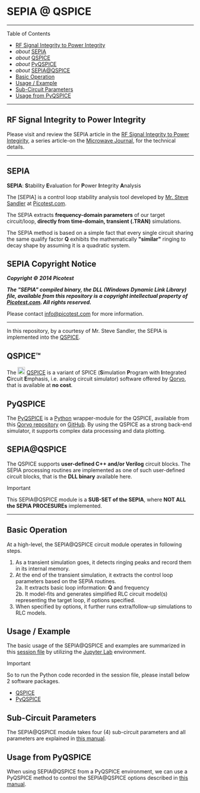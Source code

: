 # SEPIA @ QSPICE

***

Table of Contents
* [RF Signal Integrity to Power Integrity](rf-signal-integrity-to-power-integrity)
* *about* [SEPIA](#sepia)
* *about* [QSPICE](#QSPICE)
* *about* [PyQSPICE](#PyQSPICE)
* *about* [SEPIA@QSPICE](#SEPIAQSPICE)
* [Basic Operation](#basic-operation)
* [Usage / Example](#usage--example)
* [Sub-Circuit Parameters](#sub-circuit-parameters)
* [Usage from PyQSPICE](#usage-from-pyqspice)

***

## RF Signal Integrity to Power Integrity

Please visit and review the SEPIA article in the [RF Signal Integrity to Power Integirity](https://www.microwavejournal.com/blogs/32-rf-signal-integrity-to-power-integrity), a series article-on the [Microwave Journal](https://www.microwavejournal.com/), for the technical details.

***

## SEPIA

**SEPIA**:  **S**tability **E**valuation for **P**ower **I**ntegrity **A**nalysis

The [SEPIA] is a control loop stability analysis tool developed by [Mr. Steve Sandler](https://www.signalintegrityjournal.com/authors/20-steve-sandler) at [Picotest.com](https://picotest.com).

The SEPIA extracts **frequency-domain parameters** of our target circuit/loop, **directly from time-domain, transient (.TRAN)** simulations.

The SEPIA method is based on a simple fact that every single circuit sharing the same qualify factor **Q** exhibits the mathematically **"similar"** ringing to decay shape by assuming it is a quadratic system.

## SEPIA Copyright Notice

***Copyright © 2014 Picotest***

***The "SEPIA" compiled binary, the DLL (Windows Dynamic Link Library) file, available from this repository is a copyright intellectual property of [Picotest.com](https://picotest.com).  All rights reserved.***

Please contact [info@picotest.com](mailto:info@picotest.com) for more information.

***

In this repository, by a courtesy of Mr. Steve Sandler, the SEPIA is implemented into the [QSPICE](#qspice).

## QSPICE™

The <img src="https://www.qorvo.com/design-hub/-/media/images/qorvopublic/sic-qspice/qspice-icon.png" width="20" height="20">
[QSPICE](https://qspice.com) is a variant of SPICE (**S**imulation **P**rogram with **I**ntegrated **C**ircuit **E**mphasis, i.e. analog circuit simulator) software offered by [Qorvo](https://qorvo.com), that is available at **no cost**.

## PyQSPICE

The [PyQSPICE](https://github.com/Qorvo/PyQSPICE) is a [Python](https://www.python.org/) wrapper-module for the QSPICE, available from this [Qorvo repository](https://github.com/Qorvo/) on [GitHub](https://github.com/).
By using the QSPICE as a strong back-end simulator, it supports complex data processing and data plotting.

## SEPIA@QSPICE

The QSPICE supports **user-defined C++ and/or Verilog** circuit blocks.  The SEPIA processing routines are implemented as one of such user-defined circuit blocks, that is the **DLL binary** available here.

> [!IMPORTANT]
> This SEPIA@QSPICE module is a **SUB-SET of the SEPIA**, where **NOT ALL the SEPIA PROCESUREs** implemented.

***

## Basic Operation

At a high-level, the SEPIA@QSPICE circuit module operates in following steps.

1. As a transient simulation goes, it detects ringing peaks and record them in its internal memory.
2. At the end of the transient simulation, it extracts the control loop parameters based on the SEPIA routines.  
  2a. It extracts basic loop information:  **Q** and frequency  
  2b. It model-fits and generates simplified RLC circuit model(s) representing the target loop, if options specified.
3. When specified by options, it further runs extra/follow-up simulations to RLC models.

## Usage / Example

The basic usage of the SEPIA@QSPICE and examples are summarized in this [session file](usage.ipynb) by utilizing the [Jupyter Lab](https://jupyter.org/) environment.

> [!IMPORTANT]
> So to run the Python code recorded in the session file, please install below 2 software packages.
> * [QSPICE](https://qspice.com)
> * [PyQSPICE](https://github.com/Qorvo/PyQSPICE)

## Sub-Circuit Parameters

The SEPIA@QSPICE module takes four (4) sub-circuit parameters and all parameters are explained in [this manual](params.md).

## Usage from PyQSPICE

When using SEPIA@QSPICE from a PyQSPICE environment, we can use a PyQSPICE method to control the SEPIA@QSPICE options described in [this manual](pyparams.md).
